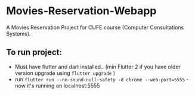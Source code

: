 # Movies-Reservation-Webapp
A Movies Reservation Project for CUFE course (Computer Consultations Systems).

## To run project:
  - Must have flutter and dart installed.. (min Flutter 2 if you have older version upgrade using ```flutter upgrade``` )
  - run ``` flutter run --no-sound-null-safety -d chrome --web-port=5555 ``` - now it's running on localhost:5555
